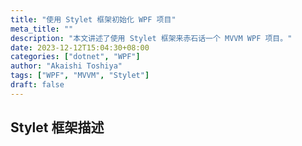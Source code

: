 ```yaml
---
title: "使用 Stylet 框架初始化 WPF 项目"
meta_title: ""
description: "本文讲述了使用 Stylet 框架来赤石话一个 MVVM WPF 项目。"
date: 2023-12-12T15:04:30+08:00
categories: ["dotnet", "WPF"]
author: "Akaishi Toshiya"
tags: ["WPF", "MVVM", "Stylet"]
draft: false
---
```


## Stylet 框架描述
